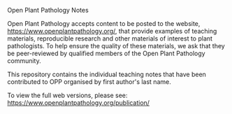 Open Plant Pathology Notes

Open Plant Pathology accepts content to be posted to the website, https://www.openplantpathology.org/, that provide examples of teaching materials, reproducible research and other materials of interest to plant pathologists. To help ensure the quality of these materials, we ask that they be peer-reviewed by qualified members of the Open Plant Pathology community.

This repository contains the individual teaching notes that have been contributed to OPP organised by first author's last name.

To view the full web versions, please see: <https://www.openplantpathology.org/publication/>

